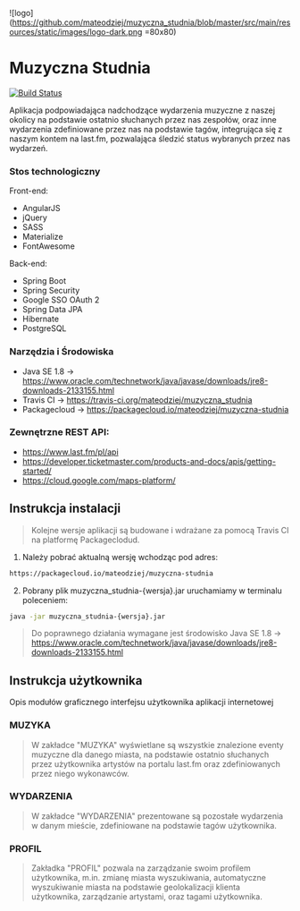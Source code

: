 ![logo](https://github.com/mateodziej/muzyczna_studnia/blob/master/src/main/resources/static/images/logo-dark.png =80x80)
# Muzyczna Studnia
[![Build Status](https://travis-ci.org/mateodziej/muzyczna_studnia.svg?branch=1.6.8)](https://travis-ci.org/mateodziej/muzyczna_studnia)

Aplikacja podpowiadająca nadchodzące wydarzenia muzyczne z naszej okolicy na
podstawie ostatnio słuchanych przez nas zespołów, oraz inne wydarzenia zdefiniowane
przez nas na podstawie tagów, integrująca się z naszym kontem na last.fm,
pozwalająca śledzić status wybranych przez nas wydarzeń.

### Stos technologiczny
Front-end:
  - AngularJS
  - jQuery
  - SASS
  - Materialize
  - FontAwesome

Back-end:
  - Spring Boot
  - Spring Security
  - Google SSO OAuth 2
  - Spring Data JPA
  - Hibernate
  - PostgreSQL

### Narzędzia i Środowiska
  -  Java SE 1.8 -> https://www.oracle.com/technetwork/java/javase/downloads/jre8-downloads-2133155.html
  - Travis CI -> https://travis-ci.org/mateodziej/muzyczna_studnia
  - Packagecloud -> https://packagecloud.io/mateodziej/muzyczna-studnia

### Zewnętrzne REST API:
  - https://www.last.fm/pl/api
  - https://developer.ticketmaster.com/products-and-docs/apis/getting-started/
  - https://cloud.google.com/maps-platform/

## Instrukcja instalacji

> Kolejne wersje aplikacji są budowane i wdrażane za pomocą Travis CI na platformę Packageclodud.

1. Należy pobrać aktualną wersję wchodząc pod adres:
```sh
https://packagecloud.io/mateodziej/muzyczna-studnia
```

2. Pobrany plik muzyczna_studnia-{wersja}.jar uruchamiamy w terminalu poleceniem:
```sh
java -jar muzyczna_studnia-{wersja}.jar
```

> Do poprawnego działania wymagane jest środowisko Java SE 1.8 -> https://www.oracle.com/technetwork/java/javase/downloads/jre8-downloads-2133155.html

## Instrukcja użytkownika

Opis modułów graficznego interfejsu użytkownika aplikacji internetowej

### MUZYKA

> W zakładce "MUZYKA" wyświetlane są wszystkie znalezione eventy muzyczne dla danego
> miasta, na podstawie ostatnio słuchanych przez użytkownika artystów na portalu 
> last.fm oraz zdefiniowanych przez niego wykonawców.

### WYDARZENIA

> W zakładce "WYDARZENIA" prezentowane są pozostałe wydarzenia w danym mieście,
> zdefiniowane na podstawie tagów użytkownika.

### PROFIL

> Zakładka "PROFIL" pozwala na zarządzanie swoim profilem użytkownika,
> m.in. zmianę miasta wyszukiwania, automatyczne wyszukiwanie miasta na podstawie
> geolokalizacji klienta użytkownika, zarządzanie artystami, oraz tagami
użytkownika.
